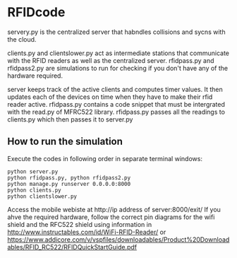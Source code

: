 # RFIDcode

servery.py is the centralized server that habndles collisions and sycns with the cloud.

clients.py and clientslower.py act as intermediate stations that communicate with the RFID readers as well as the centralized server. 
rfidpass.py and rfidpass2.py are simulations to run for checking if you don't have any of the hardware required.

server keeps track of the active clients and computes timer values. It then updates each of the devices on time when they have to make their rfid reader active. 
rfidpass.py contains a code snippet that must be intergrated with the read.py of MFRC522 library. rfidpass.py passes all the readings to clients.py which then passes it to server.py

## How to run the simulation

Execute the codes in following order in separate terminal windows:
```
python server.py
python rfidpass.py, python rfidpass2.py
python manage.py runserver 0.0.0.0:8000
python clients.py
python clientslower.py 
```

Access the mobile webiste at http://ip address of server:8000/exit/ 
If you ahve the required hardware, follow the correct pin diagrams for the wifi shield and the RFC522 shield using information in  http://www.instructables.com/id/WiFi-RFID-Reader/ or https://www.addicore.com/v/vspfiles/downloadables/Product%20Downloadables/RFID_RC522/RFIDQuickStartGuide.pdf

